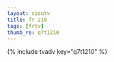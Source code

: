 ```yaml
--- 
layout: sieutv
title: fr 210
tags: [frtv]
thumb_re: q7t1210
---
```

{% include tvadv key="q7t1210" %} 
